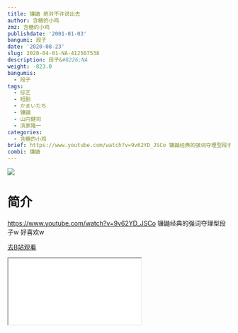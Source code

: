 ```yaml
---
title: 镰鼬 绝对不许说出去
author: 含糖的小鸡
zmz: 含糖的小鸡
publishdate: '2001-01-03'
bangumi: 段子
date: '2020-08-23'
slug: 2020-04-01-NA-412507538
description: 段子&#8226;NA
weight: -823.0
bangumis:
  - 段子
tags:
  - 综艺
  - 短剧
  - かまいたち
  - 镰鼬
  - 山内健司
  - 滨家隆一
categories:
  - 含糖的小鸡
brief: https://www.youtube.com/watch?v=9v62YD_JSCo 镰鼬经典的强词夺理型段子w 好喜欢w
combi: 镰鼬
---
```

![](https://raw.githubusercontent.com/tcgriffith/owaraisite/master/static/tmpimg/d602e37d111d72a8da7b8512e618babf68035b6b.jpg.480.jpg)
# 简介  
https://www.youtube.com/watch?v=9v62YD_JSCo
镰鼬经典的强词夺理型段子w 好喜欢w  

[去B站观看](https://www.bilibili.com/video/av412507538/)
<div class ="resp-container"><iframe class="testiframe" src="//player.bilibili.com/player.html?aid=412507538"", scrolling="no", allowfullscreen="true" > </iframe></div> 
